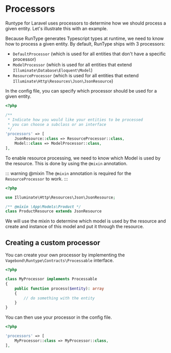 # Processors

Runtype for Laravel uses processors to determine how we should process a given entity.
Let's illustrate this with an example.

Because RunType generates Typescript types at runtime, we need to know how to process a given entity.
By default, RunType ships with 3 processors:

- `DefaultProcessor` (which is used for all entities that don't have a specific processor)
- `ModelProcessor` (which is used for all entities that extend `Illuminate\Database\Eloquent\Model`)
- `ResourceProcessor` (which is used for all entities that extend `Illuminate\Http\Resources\Json\JsonResource`)

In the config file, you can specify which processor should be used for a given entity.

```php
<?php

/**
 * Indicate how you would like your entities to be processed
 * you can choose a subclass or an interface
 */
'processors' => [
    JsonResource::class => ResourceProcessor::class,
    Model::class => ModelProcessor::class,
],
```

To enable resource processing, we need to know which Model is used by the resource.
This is done by using the `@mixin` annotation.

::: warning @mixin
The `@mixin` annotation is required for the `ResourceProcessor` to work.
:::

```php
<?php

use Illuminate\Http\Resources\Json\JsonResource;

/** @mixin \App\Models\Product */
class ProductResource extends JsonResource
```

We will use the mixin to determine which model is used by the resource and create and instance of this model
and put it through the resource.

## Creating a custom processor

You can create your own processor by implementing the `Vagebond\Runtype\Contracts\Processable` interface.

```php
<?php

class MyProcessor implements Processable
{
    public function process($entity): array
    {
        // do something with the entity
    }
}
```

You can then use your processor in the config file.

```php
<?php

'processors' => [
    MyProcessor::class => MyProcessor::class,
],
```
